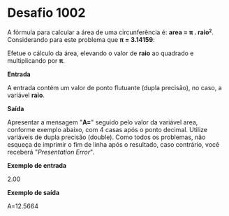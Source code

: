 # Desafio 1002

A fórmula para calcular a área de uma circunferência é: **area = π . raio<small><sup>2</sup></small>**. Considerando para este problema que **π = 3.14159**:

Efetue o cálculo da área, elevando o valor de **raio** ao quadrado e multiplicando por **π**.

**Entrada**

A entrada contém um valor de ponto flutuante (dupla precisão), no caso, a variável **raio**.

**Saída**

Apresentar a mensagem "**A=**" seguido pelo valor da variável area, conforme exemplo abaixo, com 4 casas após o ponto decimal. Utilize variáveis de dupla precisão (double). Como todos os problemas, não esqueça de imprimir o fim de linha após o resultado, caso contrário, você receberá "_Presentation Error_".

**Exemplo de entrada**

2.00

**Exemplo de saída**

A=12.5664